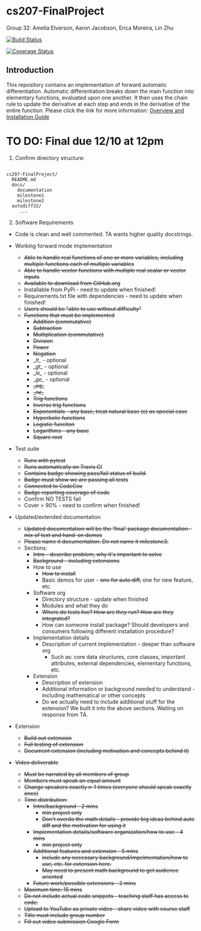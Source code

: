 # cs207-FinalProject

Group 32: Amelia Elverson, Aaron Jacobson, Erica Moreira, Lin Zhu

[![Build Status](https://travis-ci.com/ELAA207/cs207-FinalProject.svg?branch=master)](https://travis-ci.com/ELAA207/cs207-FinalProject.svg?branch=master)

[![Coverage Status](https://codecov.io/gh/ELAA207/cs207-FinalProject/branch/master/graph/badge.svg)](https://codecov.io/gh/ELAA207/cs207-FinalProject)

## Introduction
This repository contains an implementation of forward automatic differentiation.
Automatic differentiation breaks down the main function into elementary functions, evaluated upon one another. 
It then uses the chain rule to update the derivative at each step and ends in the derivative of the entire function.
Please click the link for more information:
[Overview and Installation Guide](docs/milestone2.ipynb)

# TO DO: Final due 12/10 at 12pm
1. Confirm directory structure: 
<pre><code>
cs207-FinalProject/
  README.md
  docs/  
    documentation
    milestone1
    milestone2
  autodiff32/
     ...
</code></pre>

2. Software Requirements
  * Code is clean and well commented. TA wants higher quality docstrings.
  * Working forward mode implementation
    * <s>Able to handle real functions of one or more variables, including multiple functions each of multiple variables</s>
    * <s>Able to handle vector functions with multiple real scalar or vector inputs</s>
    * <s>Available to download from GitHub.org</s>
    * Installable from PyPi - need to update when finished!
    * Requirements.txt file with dependencies - need to update when finished!
    * <s>Users should be "able to use without difficulty"</s>
    * <s>Functions that must be implemented</s>
      * <s>Addition (commutative)</s>
      * <s>Subtraction</s>
      * <s>Multiplication (commutative)</s>
      * <s>Division</s>
      * <s>Power</s>
      * <s>Negation</s>
      * \__lt\__ - optional
      * \__gt\__ - optional
      * \__le\__ - optional
      * \__ge\__ - optional
      * <s>\__eq\__</s>
      * <s>\__ne\__</s>
      * <s>Trig functions</s>
      * <s>Inverse trig functions</s>
      * <s>Exponentials - any base, treat natural base (e) as special case</s>
      * <s>Hyperbolic functions</s>
      * <s>Logistic funciton</s>
      * <s>Logarithms - any base</s>
      * <s>Square root</s>
  
  * Test suite
    * <s>Runs with pytest</s>
    * <s>Runs automatically on Travis CI</s>
    * <s>Contains badge showing pass/fail status of build.</s>
    * <s>Badge must show we are passing all tests</s>
    * <s>Connected to CodeCov</s>
    * <s>Badge reporting coverage of code</s>
    * Confirm NO TESTS fail
    * Cover > 90% - need to confirm when finished!
  
  
  * Updated/extended documentation
    * <s>Updated documentation will be the 'final' package documentation - mix of text and hand-on demos</s>
    * <s>Please name it documentation. Do not name it milestone3.</s>
    * Sections:
      * <s>Intro - describe problem, why it's important to solve</s>
      * <s> Background - including extensions </s>
      * How to use
        * <s>How to install</s>
        * Basic demos for user - <s>one for auto diff,</s> one for new feature, etc.
      * Software org
        * Directory structure - update when finished
        * Modules and what they do
        * <s>Where do tests live? How are they run? How are they integrated?</s>
        * How can someone install package? Should developers and consumers following different installation procedure?
      * Implementation details
        * Description of current implementation - deeper than software org
          * Such as: core data structures, core classes, important attributes, external dependencies, elementary functions, etc.
      * Extension
        * Description of extension
        * Additional information or background needed to understand - including mathematical or other concepts
        * Do we actually need to include additional stuff for the extension? We built it into the above sections. Waiting on response from TA. 
    
  * Extension
    * <s>Build out extension</s>
    * <s>Full testing of extension
    * Document extension (including motivation and concepts behind it)

  * Video deliverable
    * Must be narrated by all members of group
    * Members must speak an equal amount
    * Change speakers exactly n-1 times (everyone should speak exactly once)
    * Time distribution:
      * Intro/background - 2 mins
        * min project only
        * Don't overdo the math details - provide big ideas behind auto diff and the motivation for using it
      * Implementation details/software organization/how to use - 4 mins
        * min project only
      * Additional features and extension - 5 mins
        * include any necessary background/impelmentation/how to use, etc. for extension here.
        * May need to present math background to get audience oriented
      * Future work/possible extensions - 2 mins
    * Maximum time: 15 mins
    * Do not include actual code snippets - teaching staff has access to code.
    * Upload to YouTube as private video - share video with course staff
    *   Title must include group number
    * Fill out video submission Google Form
